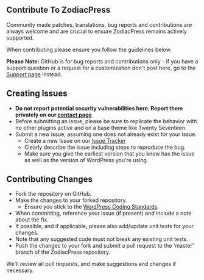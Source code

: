 ## Contribute To ZodiacPress

Community made patches, translations, bug reports and contributions are always welcome and are crucial to ensure ZodiacPress remains actively supported.

When contributing please ensure you follow the guidelines below.

__Please Note:__ GitHub is for bug reports and contributions only - if you have a support question or a request for a customization don't post here, go to the [Support page](https://wordpress.org/support/plugin/zodiacpress) instead.

## Creating Issues

* __Do not report potential security vulnerabilities here. Report them privately on our [contact page](https://cosmicplugins.com/contact/)__
* Before submitting an issue, please be sure to replicate the behavior with no other plugins active and on a base theme like Twenty Seventeen.
* Submit a new issue, assuming one does not already exist for your issue.
  * Create a new Issue on our [Issue Tracker](https://github.com/isabelc/zodiacpress/issues)
  * Clearly describe the issue including steps to reproduce the bug.
  * Make sure you give the earliest version that you know has the issue as well as the version of WordPress you're using.

## Contributing Changes

* Fork the repository on GitHub.
* Make the changes to your forked repository.
  * Ensure you stick to the [WordPress Coding Standards](https://codex.wordpress.org/WordPress_Coding_Standards).
* When committing, reference your issue (if present) and include a note about the fix.
* If possible, and if applicable, please also add/update unit tests for your changes.
* Note that any suggested code must not break any existing unit tests.
* Push the changes to your fork and submit a pull request to the 'master' branch of the ZodiacPress repository.

We'll review all pull requests, and make suggestions and changes if necessary.

